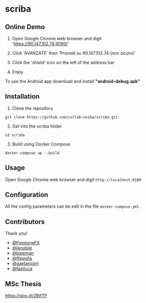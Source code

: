 <!---   [![Build Status](https://travis-ci.org/collab-uniba/scriba.svg?branch=master)](https://travis-ci.org/collab-uniba/scriba)--->

# scriba

## Online Demo

1. Open Google Chrome web browser and digit 'https://90.147.102.74:9090/'

2. Click 'AVANZATE' then 'Procedi su 90.147.102.74 (non sicuro)'

3. Click the 'shield' icon on the left of the address bar 

4. Enjoy

To use the Android app download and install **"android-debug.apk"**

## Installation

1. Clone the repository

  `git clone https://github.com/collab-uniba/scriba.git`

2. Get into the scriba folder

  `cd scriba`

3. Build using Docker Compose

  `docker-compose up --build`

## Usage

Open Google Chrome web browser and digit `http://localhost:8100`

## Configuration

All the config parameters can be edit in the file `docker-compose.yml`.

## Contributors

Thank you!

* [@PepponeFX](https://github.com/PepponeFX)
* [@lanubile](https://github.com/lanubile)
* [@bateman](https://github.com/bateman)
* [@flippolis](https://github.com/flippolis)
* [@gaetanoziri](https://github.com/gaetanoziri)
* [@fastluca](https://github.com/fastluca)

## MSc Thesis
https://goo.gl/2BifTP
